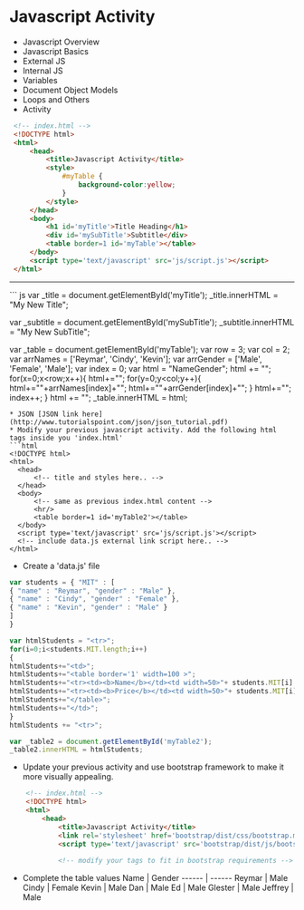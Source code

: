 # Javascript Activity
* Javascript Overview
 * Javascript Basics
  * External JS
  * Internal JS
  * Variables
  * Document Object Models
  * Loops and Others
   * Activity
   ``` html
    <!-- index.html -->
    <!DOCTYPE html>
    <html>
    	<head>
    		<title>Javascript Activity</title>
    		<style>
    			#myTable {
    				background-color:yellow;
    			}
    		</style>
    	</head>
    	<body>
    		<h1 id='myTitle'>Title Heading</h1>
    		<div id='mySubTitle'>Subtitle</div>
    		<table border=1 id='myTable'></table>
    	</body>
    	<script type='text/javascript' src='js/script.js'></script>
    </html>
   ```
  <hr/>
  ``` js
  var _title = document.getElementById('myTitle');
  _title.innerHTML = "My New Title";
  
  var _subtitle = document.getElementById('mySubTitle');
  _subtitle.innerHTML = "My New SubTitle";
  
  var _table = document.getElementById('myTable');
  var row = 3;
  var col = 2;
  var arrNames = ['Reymar', 'Cindy', 'Kevin'];
  var arrGender = ['Male', 'Female', 'Male'];
  var index = 0;
  var html = "<thead><tr><th>Name</th><th>Gender</th></tr></thead>";
  html += "<tbody>";
  for(x=0;x<row;x++){
    html+="<tr>";
    for(y=0;y<col;y++){
  	html+="<td>"+arrNames[index]+"</td>";
  	html+="<td>"+arrGender[index]+"</td>";
    }
    html+="</tr>";
    index++;
  }
  html += "</tbody>";
  _table.innerHTML = html;
  ```
* JSON [JSON link here](http://www.tutorialspoint.com/json/json_tutorial.pdf)
 * Modify your previous javascript activity. Add the following html tags inside you 'index.html'
 ```html
 <!DOCTYPE html>
 <html>
 	<head>
 		<!-- title and styles here.. -->
 	</head>
 	<body>
 		<!-- same as previous index.html content -->
 		<hr/>
 		<table border=1 id='myTable2'></table>
 	</body>
 	<script type='text/javascript' src='js/script.js'></script>
 	<!-- include data.js external link script here.. -->
 </html>
 ```
 * Create a 'data.js' file
 ```js
 var students = { "MIT" : [
 { "name" : "Reymar", "gender" : "Male" },
 { "name" : "Cindy", "gender" : "Female" },
 { "name" : "Kevin", "gender" : "Male" }
 ]
} 

var htmlStudents = "<tr>";
for(i=0;i<students.MIT.length;i++)
{
 htmlStudents+="<td>";
 htmlStudents+="<table border='1' width=100 >";
 htmlStudents+="<tr><td><b>Name</b></td><td width=50>"+ students.MIT[i].name+"</td></tr>";
 htmlStudents+="<tr><td><b>Price</b></td><td width=50>"+ students.MIT[i].gender +"</td></tr>";
 htmlStudents+="</table>";
 htmlStudents+="</td>";
}
htmlStudents += "<tr>";

var _table2 = document.getElementById('myTable2');
_table2.innerHTML = htmlStudents;
 ```
* Update your previous activity and use bootstrap framework to make it more visually appealing.
``` html
    <!-- index.html -->
    <!DOCTYPE html>
    <html>
    	<head>
    		<title>Javascript Activity</title>
    		<link rel='stylesheet' href='bootstrap/dist/css/bootstrap.min.css'>
		    <script type='text/javascript' src='bootstrap/dist/js/bootstrap.min.js'></script>
		    
		    <!-- modify your tags to fit in bootstrap requirements -->
```    		
* Complete the table values
Name | Gender
------ | ------
Reymar | Male
Cindy | Female 
Kevin | Male
Dan | Male
Ed | Male
Glester | Male
Jeffrey | Male
